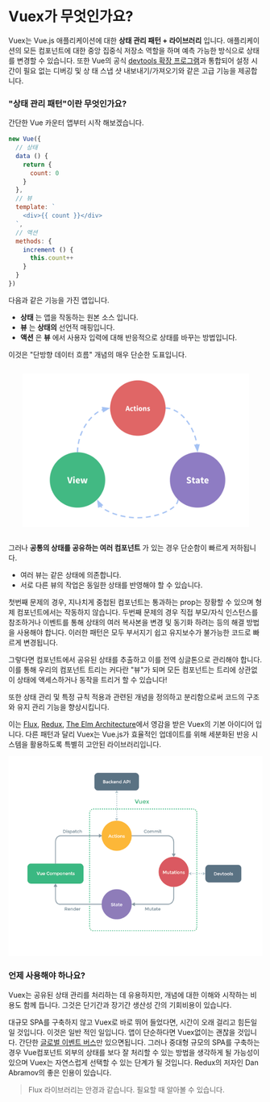 # Vuex가 무엇인가요?

Vuex는 Vue.js 애플리케이션에 대한 **상태 관리 패턴 + 라이브러리** 입니다. 애플리케이션의 모든 컴포넌트에 대한 중앙 집중식 저장소 역할을 하며 예측 가능한 방식으로 상태를 변경할 수 있습니다. 또한 Vue의 공식 [devtools 확장 프로그램](https://github.com/vuejs/vue-devtools)과 통합되어 설정 시간이 필요 없는 디버깅 및 상 태 스냅 샷 내보내기/가져오기와 같은 고급 기능을 제공합니다.

### "상태 관리 패턴"이란 무엇인가요?

간단한 Vue 카운터 앱부터 시작 해보겠습니다.

``` js
new Vue({
  // 상태
  data () {
    return {
      count: 0
    }
  },
  // 뷰
  template: `
    <div>{{ count }}</div>
  `,
  // 액션
  methods: {
    increment () {
      this.count++
    }
  }
})
```

다음과 같은 기능을 가진 앱입니다.

- **상태** 는 앱을 작동하는 원본 소스 입니다.
- **뷰** 는 **상태의** 선언적 매핑입니다.
- **액션** 은 **뷰** 에서 사용자 입력에 대해 반응적으로 상태를 바꾸는 방법입니다.

이것은 "단방향 데이터 흐름" 개념의 매우 단순한 도표입니다.

<p style="text-align: center; margin: 2em">
  <img style="max-width:450px;" src="./images/flow.png">
</p>

그러나 **공통의 상태를 공유하는 여러 컴포넌트** 가 있는 경우 단순함이 빠르게 저하됩니다.

- 여러 뷰는 같은 상태에 의존합니다.
- 서로 다른 뷰의 작업은 동일한 상태를 반영해야 할 수 있습니다.

첫번째 문제의 경우, 지나치게 중첩된 컴포넌트는 통과하는 prop는 장황할 수 있으며 형제 컴포넌트에서는 작동하지 않습니다. 두번째 문제의 경우 직접 부모/자식 인스턴스를 참조하거나 이벤트를 통해 상태의 여러 복사본을 변경 및 동기화 하려는 등의 해결 방법을 사용해야 합니다. 이러한 패턴은 모두 부서지기 쉽고 유지보수가 불가능한 코드로 빠르게 변경됩니다.

그렇다면 컴포넌트에서 공유된 상태를 추출하고 이를 전역 싱글톤으로 관리해야 합니다. 이를 통해 우리의 컴포넌트 트리는 커다란 "뷰"가 되며 모든 컴포넌트는 트리에 상관없이 상태에 액세스하거나 동작을 트리거 할 수 있습니다!

또한 상태 관리 및 특정 규칙 적용과 관련된 개념을 정의하고 분리함으로써 코드의 구조와 유지 관리 기능을 향상시킵니다.

이는 [Flux](https://facebook.github.io/flux/docs/overview.html), [Redux](http://redux.js.org/), [The Elm Architecture](https://guide.elm-lang.org/architecture/)에서 영감을 받은 Vuex의 기본 아이디어 입니다. 다른 패턴과 달리 Vuex는 Vue.js가 효율적인 업데이트를 위해 세분화된 반응 시스템을 활용하도록 특별히 고안된 라이브러리입니다.

![vuex](./images/vuex.png)

### 언제 사용해야 하나요?

Vuex는 공유된 상태 관리를 처리하는 데 유용하지만, 개념에 대한 이해와 시작하는 비용도 함께 듭니다. 그것은 단기간과 장기간 생산성 간의 기회비용이 있습니다.

대규모 SPA를 구축하지 않고 Vuex로 바로 뛰어 들었다면, 시간이 오래 걸리고 힘든일일 것입니다. 이것은 일반 적인 일입니다. 앱이 단순하다면 Vuex없이는 괜찮을 것입니다. 간단한 [글로벌 이벤트 버스](http://vuejs.org/guide/v2/components.html#Non-Parent-Child-Communication)만 있으면됩니다. 그러나 중대형 규모의 SPA를 구축하는 경우 Vue컴포넌트 외부의 상태를 보다 잘 처리할 수 있는 방법을 생각하게 될 가능성이 있으며 Vuex는 자연스럽게 선택할 수 있는 단계가 될 것입니다. Redux의 저자인 Dan Abramov의 좋은 인용이 있습니다.

> Flux 라이브러리는 안경과 같습니다. 필요할 때 알아볼 수 있습니다.
